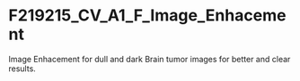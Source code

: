 # F219215_CV_A1_F_Image_Enhacement
Image Enhacement for dull and dark Brain tumor images for better and clear results.
